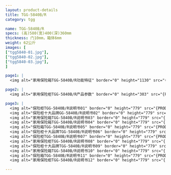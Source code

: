 ```yaml
---
layout: product-details
title: TGG-5840B/R
category: tgg

name: TGG-5840B/R
specs: (高)580(宽)400(深)360mm
thickness: 门10mm，箱体6mm
weight: 62公斤
images: [
["tgg5840-01.jpg"],
["tgg5840-02.jpg"],
["tgg5840-03.jpg"],
]

page1: |
  <img alt="家用保险箱TGG-5840B/R功能特征" border="0" height="1130" src="{PRODUCT_IMAGES}products/tgg-gn.jpg" width="538" />

page2: |
  <img alt="家用保险柜TGG-5840B/R产品参数" border="0" height="303" src="{PRODUCT_IMAGES}products/tgg-cpcs.jpg" width="538" />

page3: |
  <img alt="保险柜TGG-5840B/R说明书01" border="0" height="779" src="{PRODUCT_IMAGES}products/tgg-sm01.jpg" width="528" /><br />
  <img alt="保险柜十大品牌GG-5840B/R说明书02" border="0" height="779" src="{PRODUCT_IMAGES}products/tgg-sm02.jpg" width="528" /><br />
  <img alt="家用保险箱TGG-5840B/R说明书03" border="0" height="779" src="{PRODUCT_IMAGES}products/tgg-sm03.jpg" width="528" /><br />
  <img alt="家用保险箱TGG-5840B/R说明书04" border="0" height="779" src="{PRODUCT_IMAGES}products/tgg-sm04.jpg" width="528" /><br />
  <img alt="保险箱TGG-5840B/R说明书05" border="0" height="779" src="{PRODUCT_IMAGES}products/tgg-sm05.jpg" width="528" /><br />
  <img alt="保险柜十大品牌TGG-5840B/R说明书06" border="0" height="779" src="{PRODUCT_IMAGES}products/tgg-sm06.jpg" width="528" /><br />
  <img alt="保险柜TGG-5840B/R说明书07" border="0" height="779" src="{PRODUCT_IMAGES}products/tgg-sm07.jpg" width="528" /><br />
  <img alt="家用保险柜TGG-5840B/R说明书08" border="0" height="779" src="{PRODUCT_IMAGES}products/tgg-sm08.jpg" width="528" /><br />
  <img alt="保险柜十大品牌TGG-5840B/R说明书09" border="0" height="779" src="{PRODUCT_IMAGES}products/tgg-sm09.jpg" width="528" /><br />
  <img alt="家用保险箱TGG-5840B/R说明书10" border="0" height="779" src="{PRODUCT_IMAGES}products/tgg-sm10.jpg" width="528" /><br />
  <img alt="保险箱TGG-5840B/R说明书11" border="0" height="779" src="{PRODUCT_IMAGES}products/tgg-sm11.jpg" width="528" /><br />
  <img alt="家用保险柜TGG-5840B/R说明书12" border="0" height="779" src="{PRODUCT_IMAGES}products/tgg-sm12.jpg" width="528" />

---
```

